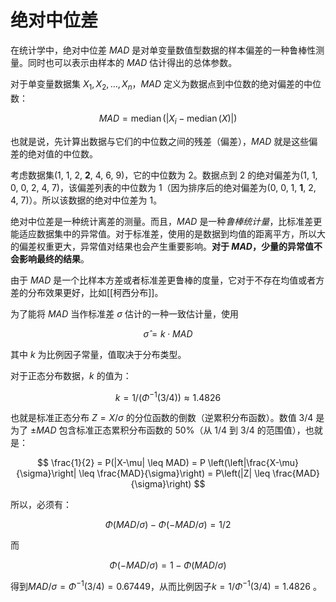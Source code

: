 # 绝对中位差

在统计学中，绝对中位差 $MAD$ 是对单变量数值型数据的样本偏差的一种鲁棒性测量。同时也可以表示由样本的 $MAD$ 估计得出的总体参数。

对于单变量数据集 $X_{1}, X_{2}, \ldots, X_{n}$，$MAD$ 定义为数据点到中位数的绝对偏差的中位数：

$$
MAD = \operatorname{median}\left(\left|X_{i}-\operatorname{median}(X)\right|\right)
$$

也就是说，先计算出数据与它们的中位数之间的残差（偏差），$MAD$ 就是这些偏差的绝对值的中位数。

考虑数据集(1, 1, 2, **2**, 4, 6, 9)，它的中位数为 2。数据点到 2 的绝对偏差为(1, 1, 0, 0, 2, 4, 7)，该偏差列表的中位数为 1（因为排序后的绝对偏差为(0, 0, 1, **1**, 2, 4, 7)）。所以该数据的绝对中位差为 1。

绝对中位差是一种统计离差的测量。而且，$MAD$ 是一种*鲁棒统计量*，比标准差更能适应数据集中的异常值。对于标准差，使用的是数据到均值的距离平方，所以大的偏差权重更大，异常值对结果也会产生重要影响。**对于 $MAD$，少量的异常值不会影响最终的结果**。

由于 $MAD$ 是一个比样本方差或者标准差更鲁棒的度量，它对于不存在均值或者方差的分布效果更好，比如[[柯西分布]]。

为了能将 $MAD$ 当作标准差 $\sigma$ 估计的一种一致估计量，使用

$$
\hat{\sigma} = k \cdot MAD
$$

其中 $k$ 为比例因子常量，值取决于分布类型。

对于正态分布数据，$k$ 的值为：

$$
k = 1 / \left(\Phi^{-1}(3 / 4)\right) \approx 1.4826
$$

也就是标准正态分布 $Z = X / \sigma$ 的分位函数的倒数（逆累积分布函数）。数值 3/4 是为了 $\pm MAD$ 包含标准正态累积分布函数的 50%（从 1/4 到 3/4 的范围值），也就是：

$$
\frac{1}{2} = P(|X-\mu| \leq MAD) = P \left(\left|\frac{X-\mu}{\sigma}\right| \leq \frac{MAD}{\sigma}\right) = P\left(|Z| \leq \frac{MAD}{\sigma}\right)
$$

所以，必须有：

$$
\Phi(MAD / \sigma)-\Phi(-MAD / \sigma) = 1 / 2
$$

而

$$
\Phi(-MAD / \sigma) = 1-\Phi(MAD / \sigma)
$$

得到$MAD / \sigma = \Phi^{-1}(3 / 4) = 0.67449$，从而比例因子$k = 1 / \Phi^{-1}(3 / 4) = 1.4826$ 。
